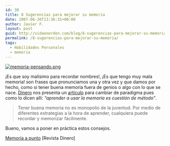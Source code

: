```yaml
---
id: 38
title: 8 Sugerencias para mejorar su memoria
date: 2007-06-26T13:36:31+00:00
author: Javier F.
layout: post
guid: http://vidaenorden.com/blog/8-sugerencias-para-mejorar-su-memoria/
permalink: /8-sugerencias-para-mejorar-su-memoria/
tags:
  - Habilidades Personales
  - memoria
---
```

[<img src="http://localhost/blog/wp-content/uploads/2007/06/memoria-pensando.png" class="left" alt="memoria-pensando.png" />](http://www.sxc.hu/profile/aditzugh)

¡Es que soy malísimo para recordar nombres!, ¡Es que tengo muy mala memoria! son frases que pronunciamos una y otra vez y que damos por hecho, como si tener buena memoria fuera de genios o algo con lo que se nace. [Dinero](http://www.dinero.com) nos presenta un [artículo](http://www.dinero.com/wf_InfoArticulo.aspx?IdArt=33785) para cambiar de paradigma pues como lo dicen allí: _&#8220;aprender a usar la memoria es cuestión de método&#8221;_.

> Tener buena memoria no es monopolio de la juventud. Por medio de diferentes estrategias a la hora de aprender, cualquiera puede recordar y memorizar fácilmente.

Bueno, vamos a poner en práctica estos consejos.

[Memoria a punto](http://www.dinero.com/wf_InfoArticulo.aspx?IdArt=33785) [Revista Dinero]